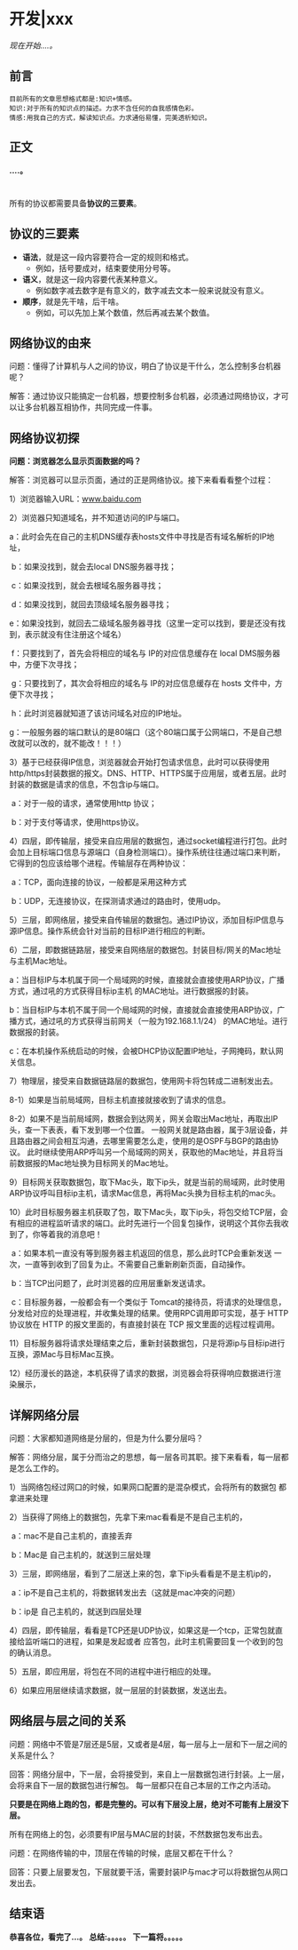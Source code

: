 # 开发|xxx
*现在开始....。*

## 前言
    目前所有的文章思想格式都是:知识+情感。
    知识:对于所有的知识点的描述。力求不含任何的自我感情色彩。
    情感:用我自己的方式，解读知识点。力求通俗易懂，完美透析知识。

## 正文
**....。**

# 

所有的协议都需要具备**协议的三要素**。

## 协议的三要素

- **语法**，就是这一段内容要符合一定的规则和格式。
    - 例如，括号要成对，结束要使用分号等。
- **语义**，就是这一段内容要代表某种意义。
    - 例如数字减去数字是有意义的，数字减去文本一般来说就没有意义。
- **顺序**，就是先干啥，后干啥。
    - 例如，可以先加上某个数值，然后再减去某个数值。



## 网络协议的由来

问题：懂得了计算机与人之间的协议，明白了协议是干什么，怎么控制多台机器呢？

解答：通过协议只能搞定一台机器，想要控制多台机器，必须通过网络协议，才可以让多台机器互相协作，共同完成一件事。



## 网络协议初探

**问题：浏览器怎么显示页面数据的吗？**

解答：浏览器可以显示页面，通过的正是网络协议。接下来看看看整个过程：

1）浏览器输入URL：www.baidu.com

2）浏览器只知道域名，并不知道访问的IP与端口。

​	a：此时会先在自己的主机DNS缓存表hosts文件中寻找是否有域名解析的IP地址，

​	b：如果没找到，就会去local DNS服务器寻找；

​	c：如果没找到，就会去根域名服务器寻找；

​	d：如果没找到，就回去顶级域名服务器寻找；

​	e：如果没找到，就回去二级域名服务器寻找（这里一定可以找到，要是还没有找到，表示就没有住注册这个域名）

​	f：只要找到了，首先会将相应的域名与 IP的对应信息缓存在 local DMS服务器中，方便下次寻找；

​	g：只要找到了，其次会将相应的域名与 IP的对应信息缓存在 hosts 文件中，方便下次寻找；

​	h：此时浏览器就知道了该访问域名对应的IP地址。

​	g：一般服务器的端口默认的是80端口（这个80端口属于公网端口，不是自己想改就可以改的，就不能改！！！）

3）基于已经获得IP信息，浏览器就会开始打包请求信息，此时可以获得使用http/https封装数据的报文。DNS、HTTP、HTTPS属于应用层，或者五层。此时封装的数据是请求的信息，不包含ip与端口。

​	a：对于一般的请求，通常使用http 协议；

​	b：对于支付等请求，使用https协议。

4）四层，即传输层，接受来自应用层的数据包，通过socket编程进行打包。此时会加上目标端口信息与源端口（自身检测端口）。操作系统往往通过端口来判断，它得到的包应该给哪个进程。传输层存在两种协议：

​	a：TCP，面向连接的协议，一般都是采用这种方式

​	b：UDP，无连接协议，在探测请求通过的路由时，使用udp。

5）三层，即网络层，接受来自传输层的数据包。通过IP协议，添加目标IP信息与源IP信息。操作系统会针对当前的目标IP进行相应的判断。

6）二层，即数据链路层，接受来自网络层的数据包。封装目标/网关的Mac地址与主机Mac地址。

​	a：当目标IP与本机属于同一个局域网的时候，直接就会直接使用ARP协议，广播方式，通过吼的方式获得目标ip主机 的MAC地址。进行数据报的封装。

​	b：当目标IP与本机不属于同一个局域网的时候，直接就会直接使用ARP协议，广播方式，通过吼的方式获得当前网关（一般为192.168.1.1/24） 的MAC地址。进行数据报的封装。

​	c：在本机操作系统启动的时候，会被DHCP协议配置IP地址，子网掩码，默认网关信息。

7）物理层，接受来自数据链路层的数据包，使用网卡将包转成二进制发出去。

8-1）如果是当前局域网，目标主机直接就接收到了请求的信息。

8-2）如果不是当前局域网，数据会到达网关，网关会取出Mac地址，再取出IP头，查一下表表，看下发到哪一个位置。
	一般网关就是路由器，属于3层设备，并且路由器之间会相互沟通，去哪里需要怎么走，使用的是OSPF与BGP的路由协议。
	此时继续使用ARP呼叫另一个局域网的网关，获取他的Mac地址，并且将当前数据报的Mac地址换为目标网关的Mac地址。

9）目标网关获取数据包，取下Mac头，取下ip头，就是当前的局域网，此时使用ARP协议呼叫目标ip主机，请求Mac信息，再将Mac头换为目标主机的mac头。

10）此时目标服务器主机获取了包，取下Mac头，取下ip头，将包交给TCP层，会有相应的进程监听请求的端口。此时先进行一个回复包操作，说明这个其你去我收到了，你等着我的消息吧！

​	a：如果本机一直没有等到服务器主机返回的信息，那么此时TCP会重新发送 一次，一直等到收到了回复为止。不需要自己重新刷新页面，自动操作。

​	b：当TCP出问题了，此时浏览器的应用层重新发送请求。

​	c：目标服务器，一般都会有一个类似于 Tomcat的接待员，将请求的处理信息，分发给对应的处理进程，并收集处理的结果。使用RPC调用即可实现，基于 HTTP 协议放在 HTTP 的报文里面的，有直接封装在 TCP 报文里面的远程过程调用。

11）目标服务器将请求处理结束之后，重新封装数据包，只是将源ip与目标ip进行互换，源Mac与目标Mac互换。

12）经历漫长的路途，本机获得了请求的数据，浏览器会将获得响应数据进行渲染展示，



## 详解网络分层

问题：大家都知道网络是分层的，但是为什么要分层吗？

解答：网络分层，属于分而治之的思想，每一层各司其职。接下来看看，每一层都是怎么工作的。

1）当网络包经过网口的时候，如果网口配置的是混杂模式，会将所有的数据包 都拿进来处理

2）当获得了网络上的数据包，先拿下来mac看看是不是自己主机的，

​	a：mac不是自己主机的，直接丢弃

​	b：Mac是 自己主机的，就送到三层处理

3）三层，即网络层，看到了二层送上来的包，拿下ip头看看是不是主机ip的，

​	a：ip不是自己主机的，将数据转发出去（这就是mac冲突的问题）

​	b：ip是 自己主机的，就送到四层处理

4）四层，即传输层，看看是TCP还是UDP协议，如果这是一个tcp，正常包就直接给监听端口的进程，如果是发起或者 应答包，此时主机需要回复一个收到的包的确认消息。

5）五层，即应用层，将包在不同的进程中进行相应的处理。

6）如果应用层继续请求数据，就一层层的封装数据，发送出去。



## 网络层与层之间的关系

问题：网络中不管是7层还是5层，又或者是4层，每一层与上一层和下一层之间的关系是什么？

回答：网络分层中，下一层，会将接受到，来自上一层数据包进行封装。上一层，会将来自下一层的数据包进行解包。
	每一层都只在自己本层的工作之内活动。

​	**只要是在网络上跑的包，都是完整的。可以有下层没上层，绝对不可能有上层没下层。**

​	所有在网络上的包，必须要有IP层与MAC层的封装，不然数据包发布出去。



问题：在网络传输的中，顶层在传输的时候，底层又都在干什么？

回答：只要上层要发包，下层就要干活，需要封装IP与mac才可以将数据包从网口发出去。




## 结束语
 **恭喜各位，看完了...。**
**总结:。。。。。**
**下一篇将。。。。。**








